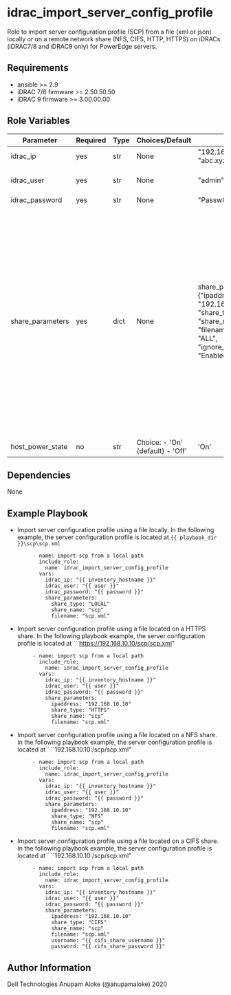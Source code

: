 idrac_import_server_config_profile
=========

Role to import server configuration profile (SCP) from a file (xml or json) locally or on a remote network share (NFS, CIFS, HTTP, HTTPS) on iDRACs (iDRAC7/8 and iDRAC9 only) for PowerEdge servers.

Requirements
------------
- ansible >= 2.9
- iDRAC 7/8 firmware >= 2.50.50.50
- iDRAC 9 firmware >= 3.00.00.00

Role Variables
--------------

| Parameter | Required | Type | Choices/Default | Example | Description |
|-----------|----------|------|-----------------|---------|-------------|
| idrac_ip  | yes | str | None | "192.168.10.10"<br/>"abc.xyz.com" | IP address or hostname of iDRAC |
| idrac_user | yes | str | None | "admin" | iDRAC user with privileges to import the server configuration profile |
| idrac_password | yes | str | None | "Passw0rd" | iDRAC user password |
| share_parameters | yes | dict | None | share_parameters: {"ipaddress": "192.168.20.20", "share_type": "HTTPS", "share_name": "scp", "filename": "scp.xml", target: "ALL", "ignore_certificate_warning": "Enabled"} | Share parameters: <ul><li>ipaddress: IP address of network share (for CIFS, NFS, HTTP and HTTPS only)</li><li>share_name: Name of network share - share_type: LOCAL, CIFS, NFS, HTTP, or HTTPS</li><li>filename: File name for the SCP</li><li>username: User name to log on to the share (for CIFS share only)</li><li>password: Password to log on to the share (for CIFS share only)</li><li>workgroup: Workgroup name to log on to the share</li><li>target: 'ALL', 'IDRAC', 'BIOS', 'NIC', or 'RAID'. Default is 'ALL'</li><li>ignore_certificate_warning: 'Enabled', or 'Disabled'</li></ul> |
| host_power_state | no | str  | Choice:  - 'On' (default) - 'Off' | 'On' | Host power state after import of server configuration profile |


Dependencies
------------

None

Example Playbook
----------------

* Import server configuration profile using a file locally.
  In the following example, the server configuration profile is located at ```{{ playbook_dir }}\scp\scp.xml```

  ```
       - name: import scp from a local path
         include_role:
           name: idrac_import_server_config_profile
         vars:
           idrac_ip: "{{ inventory_hostname }}"
           idrac_user: "{{ user }}"
           idrac_password: "{{ password }}"
           share_parameters:
             share_type: "LOCAL"
             share_name: "scp"
             filename: "scp.xml"
  ```

* Import server configuration profile using a file located on a HTTPS share. In the following playbook example, the server configuration profile is located at ```https://192.168.10.10/scp/scp.xml"

  ```
       - name: import scp from a local path
         include_role:
           name: idrac_import_server_config_profile
         vars:
           idrac_ip: "{{ inventory_hostname }}"
           idrac_user: "{{ user }}"
           idrac_password: "{{ password }}"
           share_parameters:
             ipaddress: "192.168.10.10"
             share_type: "HTTPS"
             share_name: "scp"
             filename: "scp.xml"
  ```

* Import server configuration profile using a file located on a NFS share. In
the following playbook example, the server configuration profile is located at `
``192.168.10.10:/scp/scp.xml"

  ```
       - name: import scp from a local path
         include_role:
           name: idrac_import_server_config_profile
         vars:
           idrac_ip: "{{ inventory_hostname }}"
           idrac_user: "{{ user }}"
           idrac_password: "{{ password }}"
           share_parameters:
             ipaddress: "192.168.10.10"
             share_type: "NFS"
             share_name: "scp"
             filename: "scp.xml"
  ```

* Import server configuration profile using a file located on a CIFS share. In
the following playbook example, the server configuration profile is located at `
``192.168.10.10:/scp/scp.xml"

  ```
       - name: import scp from a local path
         include_role:
           name: idrac_import_server_config_profile
         vars:
           idrac_ip: "{{ inventory_hostname }}"
           idrac_user: "{{ user }}"
           idrac_password: "{{ password }}"
           share_parameters:
             ipaddress: "192.168.10.10"
             share_type: "CIFS"
             share_name: "scp"
             filename: "scp.xml"
             username: "{{ cifs_share_username }}"
             password: "{{ cifs_share_password }}"
  ```

Author Information
------------------

Dell Technologies
Anupam Aloke (@anupamaloke) 2020
